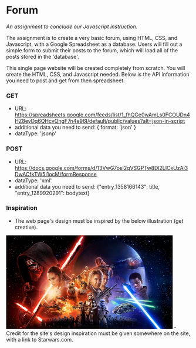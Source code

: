# Forum
_An assignment to conclude our Javascript instruction._

The assignment is to create a very basic forum, using HTML, CSS, and Javascript, with a Google Spreadsheet as a database. Users will fill out a simple form to submit their posts to the forum, which will load all of the posts stored in the 'database'.

This single page website will be created completely from scratch. You will create the HTML, CSS, and Javascript needed. Below is the API information you need to post and get from then spreadsheet.

### GET
- URL: https://spreadsheets.google.com/feeds/list/1_fhQCe0wAmLs0FCOUDn4HZ8eyDq6QHcvQngF7n4e96I/default/public/values?alt=json-in-script
- additional data you need to send: {
  format: 'json'
}
- dataType: 'jsonp'

### POST
- URL: https://docs.google.com/forms/d/13VwG7osI2qVSGPTw8Dl2LICxUzAi3DwACfkTW5I1ocM/formResponse
- dataType: 'xml'
- additional data you need to send: {"entry_1358166143": title, "entry_1289920291": bodytext}

### Inspiration
- The web page's design must be inspired by the below illustration (get creative).
<img src="star_wars_force.jpg" width= "90%" style="max-width: 500px" />
- Credit for the site's design inspiration must be given somewhere on the site, with a link to Starwars.com.
